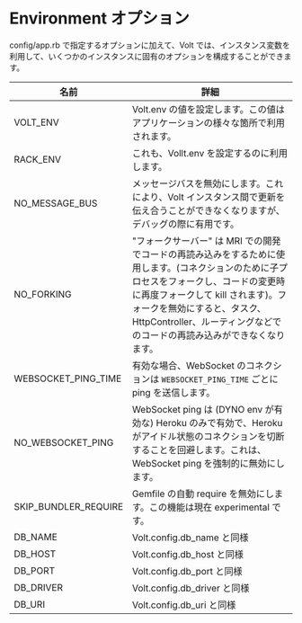# Environment オプション

config/app.rb で指定するオプションに加えて、Volt では、インスタンス変数を利用して、いくつかのインスタンスに固有のオプションを構成することができます。

| 名前                   | 詳細                             |
|------------------------|-----------------------------------------|
| VOLT_ENV               | Volt.env の値を設定します。この値はアプリケーションの様々な箇所で利用されます。|
| RACK_ENV               | これも、Vollt.env を設定するのに利用します。       |
| NO_MESSAGE_BUS         | メッセージバスを無効にします。これにより、Volt インスタンス間で更新を伝え合うことができなくなりますが、デバッグの際に有用です。 |
| NO_FORKING             | "フォークサーバー" は MRI での開発でコードの再読み込みをするために使用します。(コネクションのために子プロセスをフォークし、コードの変更時に再度フォークして kill されます)。フォークを無効にすると、タスク、HttpController、ルーティングなどでのコードの再読み込みができなくなります。|
| WEBSOCKET_PING_TIME    | 有効な場合、WebSocket のコネクションは ```WEBSOCKET_PING_TIME``` ごとに ping を送信します。|
| NO_WEBSOCKET_PING      | WebSocket ping は (DYNO env が有効な) Heroku のみで有効で、Heroku がアイドル状態のコネクションを切断することを回避します。これは、WebSocket ping を強制的に無効にします。 |
| SKIP_BUNDLER_REQUIRE   | Gemfile の自動 require を無効にします。この機能は現在 experimental です。|
| DB_NAME                | Volt.config.db_name と同様            |
| DB_HOST                | Volt.config.db_host と同様            |
| DB_PORT                | Volt.config.db_port と同様            |
| DB_DRIVER              | Volt.config.db_driver と同様          |
| DB_URI                 | Volt.config.db_uri と同様             |

